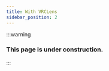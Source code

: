 ```yaml
---
title: With VRCLens
sidebar_position: 2
---
```


:::warning

### This page is under construction.

:::
<!-- BAAAAAAaaaaaAAHHHH!!! -->